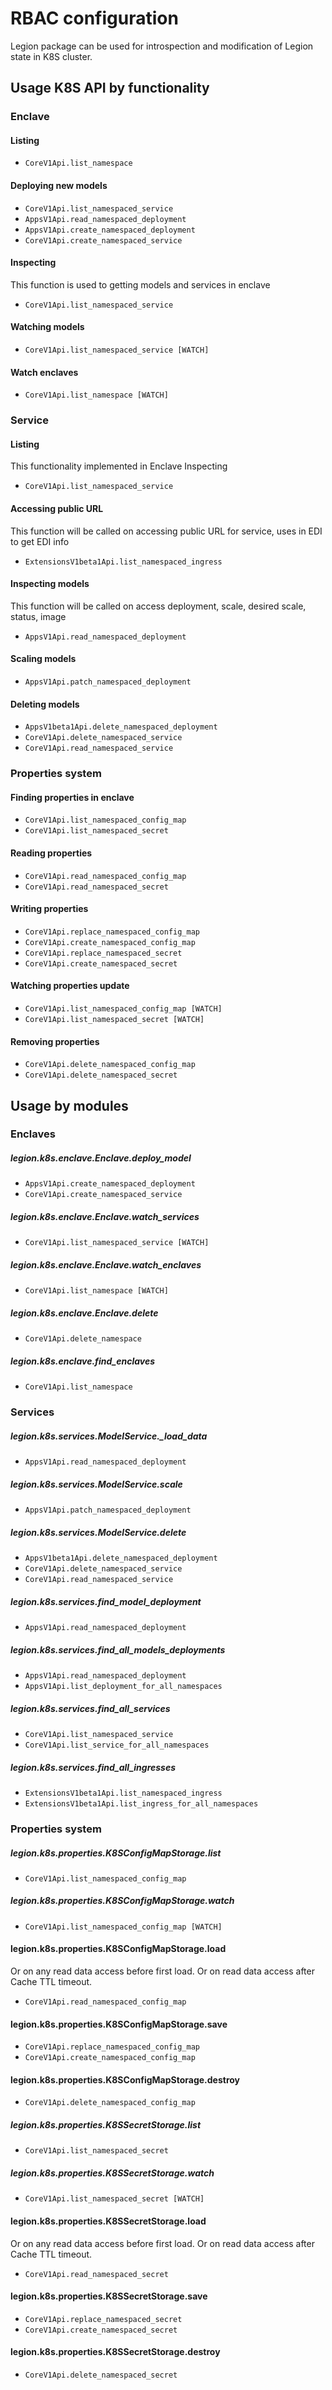 # RBAC configuration
Legion package can be used for introspection and modification of Legion state in K8S cluster.


## Usage K8S API by functionality
### Enclave
#### Listing
* `CoreV1Api.list_namespace`

#### Deploying new models
* `CoreV1Api.list_namespaced_service`
* `AppsV1Api.read_namespaced_deployment`
* `AppsV1Api.create_namespaced_deployment`
* `CoreV1Api.create_namespaced_service`

#### Inspecting 
This function is used to getting models and services in enclave
* `CoreV1Api.list_namespaced_service`

#### Watching models
* `CoreV1Api.list_namespaced_service [WATCH]`

#### Watch enclaves
* `CoreV1Api.list_namespace [WATCH]`

### Service
#### Listing
This functionality implemented in Enclave Inspecting
* `CoreV1Api.list_namespaced_service`

#### Accessing public URL 
This function will be called on accessing public URL for service, uses in EDI to get EDI info
* `ExtensionsV1beta1Api.list_namespaced_ingress`

#### Inspecting models 
This function will be called on access deployment, scale, desired scale, status, image
* `AppsV1Api.read_namespaced_deployment`

#### Scaling models
* `AppsV1Api.patch_namespaced_deployment`

#### Deleting models
* `AppsV1beta1Api.delete_namespaced_deployment`
* `CoreV1Api.delete_namespaced_service`
* `CoreV1Api.read_namespaced_service`

### Properties system
#### Finding properties in enclave
* `CoreV1Api.list_namespaced_config_map`
* `CoreV1Api.list_namespaced_secret`

#### Reading properties
* `CoreV1Api.read_namespaced_config_map`
* `CoreV1Api.read_namespaced_secret`

#### Writing properties
* `CoreV1Api.replace_namespaced_config_map`
* `CoreV1Api.create_namespaced_config_map`
* `CoreV1Api.replace_namespaced_secret`
* `CoreV1Api.create_namespaced_secret`

#### Watching properties update
* `CoreV1Api.list_namespaced_config_map [WATCH]`
* `CoreV1Api.list_namespaced_secret [WATCH]`

#### Removing properties
* `CoreV1Api.delete_namespaced_config_map`
* `CoreV1Api.delete_namespaced_secret`

## Usage by modules
### Enclaves	
##### legion.k8s.enclave.Enclave.deploy_model
* `AppsV1Api.create_namespaced_deployment`
* `CoreV1Api.create_namespaced_service`
	
##### legion.k8s.enclave.Enclave.watch_services
* `CoreV1Api.list_namespaced_service [WATCH]`
	
##### legion.k8s.enclave.Enclave.watch_enclaves
* `CoreV1Api.list_namespace [WATCH]`
	
##### legion.k8s.enclave.Enclave.delete
* `CoreV1Api.delete_namespace`
	
##### legion.k8s.enclave.find_enclaves
* `CoreV1Api.list_namespace`

### Services	
##### legion.k8s.services.ModelService._load_data
* `AppsV1Api.read_namespaced_deployment`
	
##### legion.k8s.services.ModelService.scale
* `AppsV1Api.patch_namespaced_deployment`
	
##### legion.k8s.services.ModelService.delete
* `AppsV1beta1Api.delete_namespaced_deployment`
* `CoreV1Api.delete_namespaced_service`
* `CoreV1Api.read_namespaced_service`

##### legion.k8s.services.find_model_deployment
* `AppsV1Api.read_namespaced_deployment`
	
##### legion.k8s.services.find_all_models_deployments
* `AppsV1Api.read_namespaced_deployment`
* `AppsV1Api.list_deployment_for_all_namespaces`
	
##### legion.k8s.services.find_all_services
* `CoreV1Api.list_namespaced_service`
* `CoreV1Api.list_service_for_all_namespaces`
	
##### legion.k8s.services.find_all_ingresses
* `ExtensionsV1beta1Api.list_namespaced_ingress`
* `ExtensionsV1beta1Api.list_ingress_for_all_namespaces`

### Properties system
##### legion.k8s.properties.K8SConfigMapStorage.list
* `CoreV1Api.list_namespaced_config_map`

##### legion.k8s.properties.K8SConfigMapStorage.watch
* `CoreV1Api.list_namespaced_config_map [WATCH]`

#### legion.k8s.properties.K8SConfigMapStorage.load
Or on any read data access before first load. Or on read data access after Cache TTL timeout.
* `CoreV1Api.read_namespaced_config_map`

#### legion.k8s.properties.K8SConfigMapStorage.save
* `CoreV1Api.replace_namespaced_config_map`
* `CoreV1Api.create_namespaced_config_map`

#### legion.k8s.properties.K8SConfigMapStorage.destroy
* `CoreV1Api.delete_namespaced_config_map`

##### legion.k8s.properties.K8SSecretStorage.list
* `CoreV1Api.list_namespaced_secret`

##### legion.k8s.properties.K8SSecretStorage.watch
* `CoreV1Api.list_namespaced_secret [WATCH]`

#### legion.k8s.properties.K8SSecretStorage.load
Or on any read data access before first load. Or on read data access after Cache TTL timeout.
* `CoreV1Api.read_namespaced_secret`

#### legion.k8s.properties.K8SSecretStorage.save
* `CoreV1Api.replace_namespaced_secret`
* `CoreV1Api.create_namespaced_secret`

#### legion.k8s.properties.K8SSecretStorage.destroy
* `CoreV1Api.delete_namespaced_secret`
